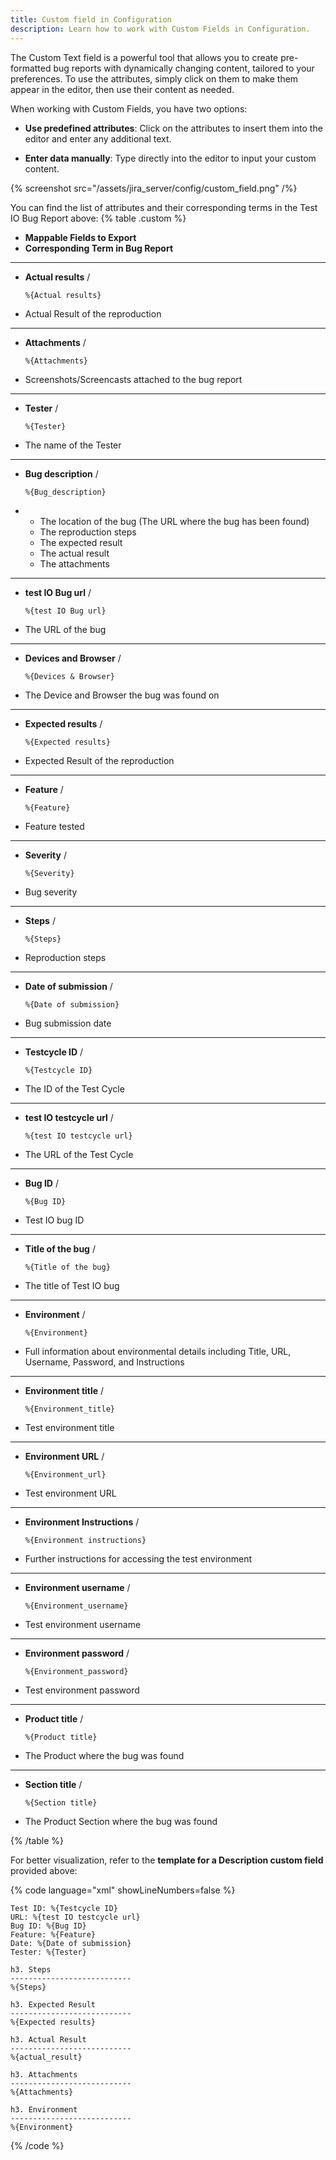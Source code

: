 ```yaml
---
title: Custom field in Configuration
description: Learn how to work with Custom Fields in Configuration.
---
```


The Custom Text field is a powerful tool that allows you to create pre-formatted bug reports with dynamically changing content, tailored to your preferences. To use the attributes, simply click on them to make them appear in the editor, then use their content as needed.

When working with Custom Fields, you have two options:

- **Use predefined attributes**: Click on the attributes to insert them into the editor and enter any additional text.

- **Enter data manually**: Type directly into the editor to input your custom content.

{% screenshot src="/assets/jira_server/config/custom_field.png" /%}

You can find the list of attributes and their corresponding terms in the Test IO Bug Report above:
{% table .custom %}

- **Mappable Fields to Export**
- **Corresponding Term in Bug Report**

---

- **Actual results** /
  ```custom_field
  %{Actual results}
  ```
- Actual Result of the reproduction

---

- **Attachments** /
  ```custom_field
  %{Attachments}
  ```
- Screenshots/Screencasts attached to the bug report

---

- **Tester** /
  ```custom_field
  %{Tester}
  ```
- The name of the Tester

---

- **Bug description** /
  ```custom_field
  %{Bug_description}
  ```
- - The location of the bug (The URL where the bug has been found)
  - The reproduction steps
  - The expected result
  - The actual result
  - The attachments

---

- **test IO Bug url** /
  ```custom_field
  %{test IO Bug url}
  ```
- The URL of the bug

---

- **Devices and Browser** /
  ```custom_field
  %{Devices & Browser}
  ```
- The Device and Browser the bug was found on

---

- **Expected results** /
  ```custom_field
  %{Expected results}
  ```
- Expected Result of the reproduction

---

- **Feature** /
  ```custom_field
  %{Feature}
  ```
- Feature tested

---

- **Severity** /
  ```custom_field
  %{Severity}
  ```
- Bug severity

---

- **Steps** /
  ```custom_field
  %{Steps}
  ```
- Reproduction steps

---

- **Date of submission** /
  ```custom_field
  %{Date of submission}
  ```
- Bug submission date

---

- **Testcycle ID** /
  ```custom_field
  %{Testcycle ID}
  ```
- The ID of the Test Cycle

---

- **test IO testcycle url** /
  ```custom_field
  %{test IO testcycle url}
  ```
- The URL of the Test Cycle

---

- **Bug ID** /
  ```custom_field
  %{Bug ID}
  ```
- Test IO bug ID

---

- **Title of the bug** /
  ```custom_field
  %{Title of the bug}
  ```
- The title of Test IO bug

---

- **Environment** /
  ```custom_field
  %{Environment}
  ```
- Full information about environmental details including Title, URL, Username, Password, and Instructions

---

- **Environment title** /
  ```custom_field
  %{Environment_title}
  ```
- Test environment title

---

- **Environment URL** /
  ```custom_field
  %{Environment_url}
  ```
- Test environment URL

---

- **Environment Instructions** /
  ```custom_field
  %{Environment instructions}
  ```
- Further instructions for accessing the test environment

---

- **Environment username** /
  ```custom_field
  %{Environment_username}
  ```
- Test environment username

---

- **Environment password** /
  ```custom_field
  %{Environment_password}
  ```
- Test environment password

---

- **Product title** /
  ```custom_field
  %{Product title}
  ```
- The Product where the bug was found

---

- **Section title** /
  ```custom_field
  %{Section title}
  ```
- The Product Section where the bug was found

{% /table %}

For better visualization, refer to the **template for a Description custom field** provided above:

{% code language="xml" showLineNumbers=false %}

```
Test ID: %{Testcycle ID}
URL: %{test IO testcycle url}
Bug ID: %{Bug ID}
Feature: %{Feature}
Date: %{Date of submission}
Tester: %{Tester}

h3. Steps
---------------------------
%{Steps}

h3. Expected Result
---------------------------
%{Expected results}

h3. Actual Result
---------------------------
%{actual_result}

h3. Attachments
---------------------------
%{Attachments}

h3. Environment
---------------------------
%{Environment}
```

{% /code %}
